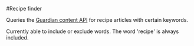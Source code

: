 #Recipe finder

Queries the [Guardian content API](http://open-platform.theguardian.com/access/) for recipe articles with certain keywords.

Currently able to include or exclude words. The word 'recipe' is always included.